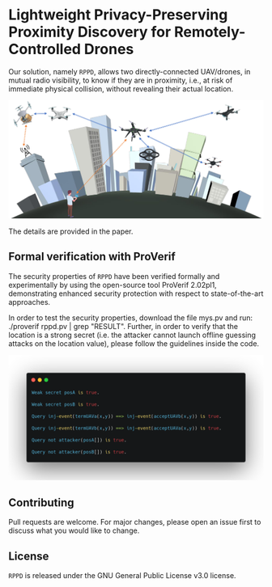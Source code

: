 # Lightweight Privacy-Preserving Proximity Discovery for Remotely-Controlled Drones

Our solution, namely ``RPPD``, allows two directly-connected UAV/drones, in mutual radio visibility, to know if they are in proximity, i.e., at risk of immediate physical collision, without revealing their actual location.

<p align="center">
  <img src="./figures/scenario_mys.png" alt="RPPD" width="900">
</p>

The details are provided in the paper.

## Formal verification with ProVerif
The security properties of ``RPPD`` have been verified formally and experimentally by using the open-source tool ProVerif 2.02pl1, demonstrating enhanced security protection with respect to state-of-the-art approaches.

In order to test the security properties, download the file mys.pv and run: ./proverif rppd.pv | grep "RESULT". Further, in order to verify that the location is a strong secret (i.e. the attacker cannot launch offline guessing attacks on the location value), please follow the guidelines inside the code.

<p align="center">
  <img src="./figures/proverif.png" alt="RPPD" width="800">
</p>

## Contributing
Pull requests are welcome. For major changes, please open an issue first to discuss what you would like to change.

## License
``RPPD`` is released under the GNU General Public License v3.0 license.

